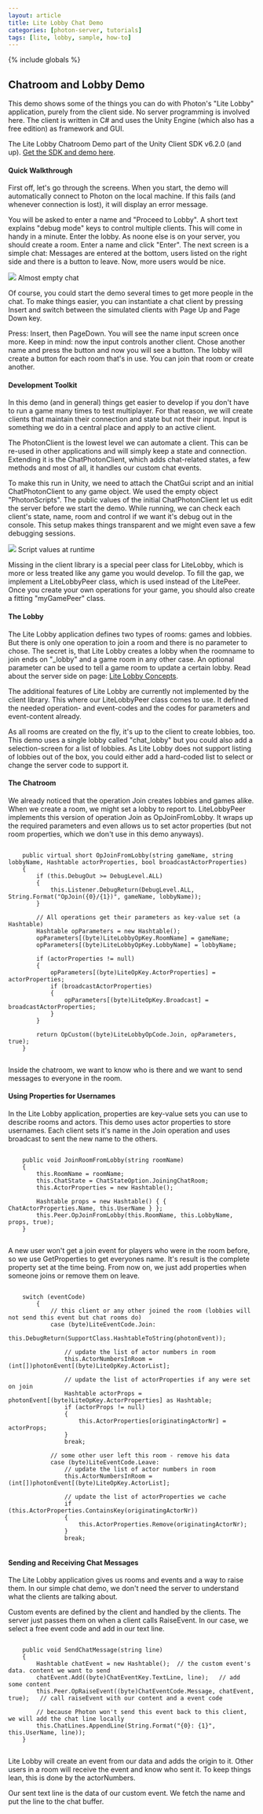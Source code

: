 ```yaml
---
layout: article
title: Lite Lobby Chat Demo
categories: [photon-server, tutorials]
tags: [lite, lobby, sample, how-to]
---
```

{% include globals %}

Chatroom and Lobby Demo
-----------------------

This demo shows some of the things you can do with Photon's "Lite Lobby"
application, purely from the client side. No server programming is
involved here. The client is written in C\# and uses the Unity Engine
(which also has a free edition) as framework and GUI.

The Lite Lobby Chatroom Demo part of the Unity Client SDK v6.2.0 (and
up). [Get the SDK and demo here](http://www.exitgames.com/download/).

#### Quick Walkthrough

First off, let's go through the screens. When you start, the demo will
automatically connect to Photon on the local machine. If this fails (and
whenever connection is lost), it will display an error message.

You will be asked to enter a name and "Proceed to Lobby". A short text
explains "debug mode" keys to control multiple clients. This will come
in handy in a minute. Enter the lobby. As noone else is on your server,
you should create a room. Enter a name and click "Enter". The next
screen is a simple chat: Messages are entered at the bottom, users
listed on the right side and there is a button to leave. Now, more users
would be nice.

![](../img/Demo-LiteLobbyChat-EmptyChat.jpg) Almost empty chat

Of course, you could start the demo several times to get more people in
the chat. To make things easier, you can instantiate a chat client by
pressing Insert and switch between the simulated clients with Page Up
and Page Down key.

Press: Insert, then PageDown. You will see the name input screen once
more. Keep in mind: now the input controls another client. Chose another
name and press the button and now you will see a button. The lobby will
create a button for each room that's in use. You can join that room or
create another.

#### Development Toolkit

In this demo (and in general) things get easier to develop if you don't
have to run a game many times to test multiplayer. For that reason, we
will create clients that maintain their connection and state but not
their input. Input is something we do in a central place and apply to an
active client.

The PhotonClient is the lowest level we can automate a client. This can
be re-used in other applications and will simply keep a state and
connection. Extending it is the ChatPhotonClient, which adds
chat-related states, a few methods and most of all, it handles our
custom chat events.

To make this run in Unity, we need to attach the ChatGui script and an
initial ChatPhotonClient to any game object. We used the empty object
"PhotonScripts". The public values of the initial ChatPhotonClient let
us edit the server before we start the demo. While running, we can check
each client's state, name, room and control if we want it's debug out in
the console. This setup makes things transparent and we might even save
a few debugging sessions.

![](../img/Demo-LiteLobbyChat-ScriptsInEditor.jpg) Script values at
runtime

Missing in the client library is a special peer class for LiteLobby,
which is more or less treated like any game you would develop. To fill
the gap, we implement a LiteLobbyPeer class, which is used instead of
the LitePeer. Once you create your own operations for your game, you
should also create a fitting "myGamePeer" class.

#### The Lobby

The Lite Lobby application defines two types of rooms: games and
lobbies. But there is only one operation to join a room and there is no
parameter to chose. The secret is, that Lite Lobby creates a lobby when
the roomname to join ends on "\_lobby" and a game room in any other
case. An optional parameter can be used to tell a game room to update a
certain lobby. Read about the server side on page: [Lite Lobby
Concepts](/liteandlitelobbyaddon/litelobbyconcepts).

The additional features of Lite Lobby are currently not implemented by
the client library. This where our LiteLobbyPeer class comes to use. It
defined the needed operation- and event-codes and the codes for
parameters and event-content already.

As all rooms are created on the fly, it's up to the client to create
lobbies, too. This demo uses a single lobby called "chat\_lobby" but you
could also add a selection-screen for a list of lobbies. As Lite Lobby
does not support listing of lobbies out of the box, you could either add
a hard-coded list to select or change the server code to support it.

#### The Chatroom

We already noticed that the operation Join creates lobbies and games
alike. When we create a room, we might set a lobby to report to.
LiteLobbyPeer implements this version of operation Join as
OpJoinFromLobby. It wraps up the required parameters and even allows us
to set actor properties (but not room properties, which we don't use in
this demo anyways).

~~~~ {.code}
    
    public virtual short OpJoinFromLobby(string gameName, string lobbyName, Hashtable actorProperties, bool broadcastActorProperties)
    {
        if (this.DebugOut >= DebugLevel.ALL)
        {
            this.Listener.DebugReturn(DebugLevel.ALL, String.Format("OpJoin({0}/{1})", gameName, lobbyName));
        }

        // All operations get their parameters as key-value set (a Hashtable)
        Hashtable opParameters = new Hashtable();
        opParameters[(byte)LiteLobbyOpKey.RoomName] = gameName;
        opParameters[(byte)LiteLobbyOpKey.LobbyName] = lobbyName;

        if (actorProperties != null)
        {
            opParameters[(byte)LiteOpKey.ActorProperties] = actorProperties;
            if (broadcastActorProperties)
            {
                opParameters[(byte)LiteOpKey.Broadcast] = broadcastActorProperties;
            }
        }

        return OpCustom((byte)LiteLobbyOpCode.Join, opParameters, true);
    }
    
~~~~

Inside the chatroom, we want to know who is there and we want to send
messages to everyone in the room.

#### Using Properties for Usernames

In the Lite Lobby application, properties are key-value sets you can use
to describe rooms and actors. This demo uses actor properties to store
usernames. Each client sets it's name in the Join operation and uses
broadcast to sent the new name to the others.

~~~~ {.code}
    
    public void JoinRoomFromLobby(string roomName)
    {
        this.RoomName = roomName;
        this.ChatState = ChatStateOption.JoiningChatRoom;
        this.ActorProperties = new Hashtable();

        Hashtable props = new Hashtable() { { ChatActorProperties.Name, this.UserName } };
        this.Peer.OpJoinFromLobby(this.RoomName, this.LobbyName, props, true);
    }
    
~~~~

A new user won't get a join event for players who were in the room
before, so we use GetProperties to get everyones name. It's result is
the complete property set at the time being. From now on, we just add
properties when someone joins or remove them on leave.

~~~~ {.code}
    
    switch (eventCode)
        {
            // this client or any other joined the room (lobbies will not send this event but chat rooms do)
            case (byte)LiteEventCode.Join:
                this.DebugReturn(SupportClass.HashtableToString(photonEvent));

                // update the list of actor numbers in room
                this.ActorNumbersInRoom = (int[])photonEvent[(byte)LiteOpKey.ActorList];

                // update the list of actorProperties if any were set on join
                Hashtable actorProps = photonEvent[(byte)LiteOpKey.ActorProperties] as Hashtable;
                if (actorProps != null)
                {
                    this.ActorProperties[originatingActorNr] = actorProps;
                }
                break;

            // some other user left this room - remove his data
            case (byte)LiteEventCode.Leave:
                // update the list of actor numbers in room
                this.ActorNumbersInRoom = (int[])photonEvent[(byte)LiteOpKey.ActorList];

                // update the list of actorProperties we cache
                if (this.ActorProperties.ContainsKey(originatingActorNr))
                {
                    this.ActorProperties.Remove(originatingActorNr);
                }
                break;
    
~~~~

#### Sending and Receiving Chat Messages

The Lite Lobby application gives us rooms and events and a way to raise
them. In our simple chat demo, we don't need the server to understand
what the clients are talking about.

Custom events are defined by the client and handled by the clients. The
server just passes them on when a client calls RaiseEvent. In our case,
we select a free event code and add in our text line.

~~~~ {.code}
    
    public void SendChatMessage(string line)
    {
        Hashtable chatEvent = new Hashtable();  // the custom event's data. content we want to send
        chatEvent.Add((byte)ChatEventKey.TextLine, line);   // add some content
        this.Peer.OpRaiseEvent((byte)ChatEventCode.Message, chatEvent, true);   // call raiseEvent with our content and a event code

        // because Photon won't send this event back to this client, we will add the chat line locally
        this.ChatLines.AppendLine(String.Format("{0}: {1}", this.UserName, line));
    }
    
~~~~

Lite Lobby will create an event from our data and adds the origin to it.
Other users in a room will receive the event and know who sent it. To
keep things lean, this is done by the actorNumbers.

Our sent text line is the data of our custom event. We fetch the name
and put the line to the chat buffer.
